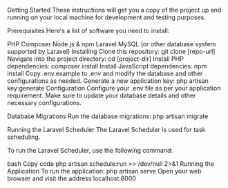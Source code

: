 Getting Started
These instructions will get you a copy of the project up and running on your local machine for development and testing purposes.

Prerequisites
Here's a list of software you need to install:

PHP
Composer
Node.js & npm
Laravel
MySQL (or other database system supported by Laravel)
Installing
Clone this repository: git clone [repo-url]
Navigate into the project directory: cd [project-dir]
Install PHP dependencies: composer install
Install JavaScript dependencies: npm install
Copy .env.example to .env and modify the database and other configurations as needed.
Generate a new application key: php artisan key:generate
Configuration
Configure your .env file as per your application requirement. Make sure to update your database details and other necessary configurations.

Database Migrations
Run the database migrations: php artisan migrate

Running the Laravel Scheduler
The Laravel Scheduler is used for task scheduling.

To run the Laravel Scheduler, use the following command:

bash
Copy code
php artisan schedule:run >> /dev/null 2>&1
Running the Application
To run the application: php artisan serve
Open your web browser and visit the address localhost:8000
